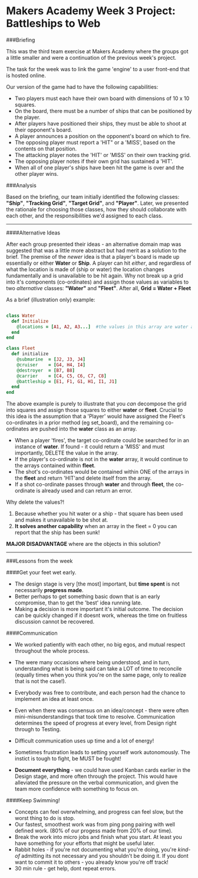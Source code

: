 Makers Academy Week 3 Project: Battleships to Web
===========
    
###Briefing
   
This was the third team exercise at Makers Academy where the groups got a little smaller and were a continuation of the previous week's project.  
          
The task for the week was to link the game 'engine' to a user front-end that is hosted online. 
  
Our version of the game had to have the following capabilities:
  
+ Two players must each have their own board with dimensions of 10 x 10 squares.  
+ On the board, there must be a number of ships that can be positioned by the player.  
+ After players have positioned their ships, they must be able to shoot at their opponent's board.  
+ A player announces a position on the opponent's board on which to fire. 
+ The opposing player must report a 'HIT" or a 'MISS', based on the contents on that position. 
+ The attacking player notes the 'HIT' or 'MISS' on their own tracking grid. 
+ The opposing player notes if their own grid has sustained a 'HIT'. 
+ When all of one player's ships have been hit the game is over and the other player wins. 
   
   
###Analysis
    
Based on the briefing, our team initially identified the following classes: **"Ship"**, **"Tracking Grid"**, **"Target Grid"**, and **"Player"**.  Later, we presented the rationale for choosing those classes, how they should collaborate with each other, and the responsibilities we'd assigned to each class.  

________________________________________________________________________________________________________________________________


####Alternative Ideas
   
After each group presented their ideas - an alternative domain map was suggested that was a little more abstract but had merit as a solution to the brief. The premise of the *newer* idea is that a player's board is made up essentially or either **Water** or **Ship**. A player can hit *either*, and regardless of what the location is made of (ship or water) the location changes fundamentally and is unavailable to be hit again. Why not break up a grid into it's components (co-ordinates) and assign those values as variables to two *alternative* classes: **"Water"** and **"Fleet"**. After all, **Grid = Water + Fleet**
   
As a brief (illustration only) example:  
```Ruby

class Water
  def Initialize
    @locations = [A1, A2, A3...]  #the values in this array are water and will miss.  
  end
end

class Fleet
  def initialize
    @submarine  = [J2, J3, J4]
    @cruiser    = [G4, H4, I4]
    @destroyer  = [B7, B8] 
    @carrier    = [C4, C5, C6, C7, C8]
    @battleship = [E1, F1, G1, H1, I1, J1] 
  end
end
```
   
The above example is purely to illustrate that you *can* decompose the grid into squares and assign those squares to either **water** or **fleet**. Crucial to this idea is the assumption that a 'Player' would have assigned the Fleet's co-ordinates in a prior method (eg set_board), and the remaining co-ordinates are pushed into the **water** class as an array. 
   
+ When a player 'fires', the target co-ordinate could be searched for in an instance of **water**. If found - it could return a 'MISS' and must importantly, DELETE the value in the array. 
+ If the player's co-ordinate is not in the **water** array, it would continue to the arrays contained within **fleet**.
+ The shot's co-ordinates would be contained within ONE of the arrays in the **fleet** and return 'HIT'and delete itself from the array. 
+ If a shot co-ordinate passes through **water** and through **fleet**, the co-ordinate is already used and can return an error.
   
Why delete the values?!  
1. Because whether you hit water or a ship - that square has been used and makes it unavailable to be shot at.   
2. **It solves another capability** when an array in the fleet = 0 you can report that the ship has been sunk!

**MAJOR DISADVANTAGE** where are the objects in this solution? 

________________________________________________________________________________________________________________________________

###Lessons from the week 

####Get your feet wet early.
+ The design stage is very [the most] important, but **time spent** is not necessarily **progress made**.  
+ Better perhaps to get something basic down that is an early compromise, than to get the 'best' idea running late. 
+ Making **a** decision is more important it's initial outcome. The decision can be quickly changed if it doesnt work, whereas the time on fruitless discussion cannot be recovered. 

####Communication
+ We worked patiently with each other, no big egos, and mutual respect throughout the whole process. 
+ The were many occasions where being understood, and in turn, understanding what is being said can take a LOT of time to reconcile (equally times when you think you're on the same page, only to realize that is not the case!).   
+ Everybody was free to contribute, and each person had the chance to implement an idea at least once.  
    
+ Even when there was consensus on an idea/concept - there were often mini-misunderstandings that took time to resolve. Communication determines the speed of progress at every level, from Design right through to Testing.   
+ Difficult communication uses up time and a lot of energy!  
   
+ Sometimes frustration leads to setting yourself work autonomously. The instict is tough to fight, be MUST be fought!  
+ **Document everything** - we could have used Kanban cards earlier in the Design stage, and more often through the project. This would have alleviated the pressure on the verbal communication, and given the team more confidence with something to focus on. 

####Keep Swimming!
+ Concepts can feel overwhelming, and progress can feel slow, but the worst thing to do is stop.  
+ Our fastest, smoothest work was from ping pong pairing with well defined work. (80% of our progess made from 20% of our time).
+ Break the work into micro jobs and finish what you start. At least you have something for your efforts that might be useful later.  
+ Rabbit holes - if you're not documenting what you're doing, you're *kind-of* admitting its not necessary and you shouldn't be doing it. If you dont want to commit it to others - you already know you're off track!
+ 30 min rule - get help, dont repeat errors. 
